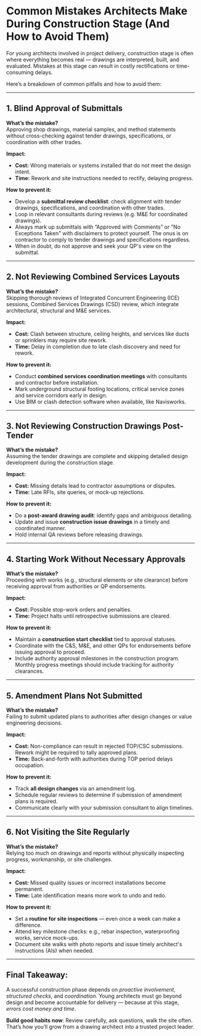 # Common Mistakes Architects Make During Construction Stage (And How to Avoid Them)

For young architects involved in project delivery, construction stage is often where everything becomes real — drawings are interpreted, built, and evaluated. Mistakes at this stage can result in costly rectifications or time-consuming delays.&#x20;

Here’s a breakdown of common pitfalls and how to avoid them:

***

## 1. **Blind Approval of Submittals**

**What’s the mistake?**\
Approving shop drawings, material samples, and method statements without cross-checking against tender drawings, specifications, or coordination with other trades.

**Impact:**

* **Cost:** Wrong materials or systems installed that do not meet the design intent.
* **Time:** Rework and site instructions needed to rectify, delaying progress.

**How to prevent it:**

* Develop a **submittal review checklist**: check alignment with tender drawings, specifications, and coordination with other trades.
* Loop in relevant consultants during reviews (e.g. M\&E for coordinated drawings).
* Always mark up submittals with “Approved with Comments” or "No Exceptions Taken" with disclaimers to protect yourself. The onus is on contractor to comply to tender drawings and specifications regardless.
* When in doubt, do not approve and seek your QP's view on the submittal.

***

## 2. **Not Reviewing Combined Services Layouts**

**What’s the mistake?**\
Skipping thorough reviews of Integrated Concurrent Engineering (ICE) sessions, Combined Services Drawings (CSD) review, which integrate architectural, structural and M\&E services.

**Impact:**

* **Cost:** Clash between structure, ceiling heights, and services like ducts or sprinklers may require site rework.
* **Time:** Delay in completion due to late clash discovery and need for rework.

**How to prevent it:**

* Conduct **combined services coordination meetings** with consultants and contractor before installation.
* Mark underground structural footing locations, critical service zones and service corridors early in design.
* Use BIM or clash detection software when available, like Navisworks.

***

## 3. **Not Reviewing Construction Drawings Post-Tender**

**What’s the mistake?**\
Assuming the tender drawings are complete and skipping detailed design development during the construction stage.

**Impact:**

* **Cost:** Missing details lead to contractor assumptions or disputes.
* **Time:** Late RFIs, site queries, or mock-up rejections.

**How to prevent it:**

* Do a **post-award drawing audit**: identify gaps and ambiguous detailing.
* Update and issue **construction issue drawings** in a timely and coordinated manner.
* Hold internal QA reviews before releasing drawings.

***

## 4. **Starting Work Without Necessary Approvals**

**What’s the mistake?**\
Proceeding with works (e.g., structural elements or site clearance) before receiving approval from authorities or QP endorsements.

**Impact:**

* **Cost:** Possible stop-work orders and penalties.
* **Time:** Project halts until retrospective submissions are cleared.

**How to prevent it:**

* Maintain a **construction start checklist** tied to approval statuses.
* Coordinate with the C\&S, M\&E, and other QPs for endorsements before issuing approval to proceed.
* Include authority approval milestones in the construction program. Monthly progress meetings should include tracking for authority clearances.

***

## 5. **Amendment Plans Not Submitted**

**What’s the mistake?**\
Failing to submit updated plans to authorities after design changes or value engineering decisions.

**Impact:**

* **Cost:** Non-compliance can result in rejected TOP/CSC submissions. Rework might be required to tally approved plans.
* **Time:** Back-and-forth with authorities during TOP period delays occupation.

**How to prevent it:**

* Track **all design changes** via an amendment log.
* Schedule regular reviews to determine if submission of amendment plans is required.
* Communicate clearly with your submission consultant to align timelines.

***

## 6. **Not Visiting the Site Regularly**

**What’s the mistake?**\
Relying too much on drawings and reports without physically inspecting progress, workmanship, or site challenges.

**Impact:**

* **Cost:** Missed quality issues or incorrect installations become permanent.
* **Time:** Late identification means more work to undo and redo.

**How to prevent it:**

* Set a **routine for site inspections** — even once a week can make a difference.
* Attend key milestone checks: e.g., rebar inspection, waterproofing works, service mock-ups.
* Document site walks with photo reports and issue timely architect's instructions (AIs) when needed.

***

## Final Takeaway:

A successful construction phase depends on _proactive involvement_, _structured checks_, and _coordination_. Young architects must go beyond design and become accountable for delivery — because at this stage, _errors cost money and time_.

**Build good habits now**: Review carefully, ask questions, walk the site often. That’s how you’ll grow from a drawing architect into a trusted project leader.

